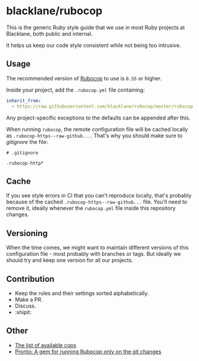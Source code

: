 # blacklane/rubocop

This is the generic Ruby style guide that we use in most Ruby projects at Blacklane, both public and internal.

It helps us keep our code style consistent while not being too intrusive.

## Usage

The recommended version of [Rubocop](https://github.com/bbatsov/rubocop) to use is `0.55` or higher.

Inside your project, add the `.rubocop.yml` file containing:

```yml
inherit_from:
  - https://raw.githubusercontent.com/blacklane/rubocop/master/rubocop.yml
```

Any project-specific exceptions to the defaults can be appended after this.

When running `rubocop`, the remote configuration file will be cached locally as `.rubocop-https--raw-github...`. That's why you should make sure to *gitignore* the file:

```
# .gitignore

.rubocop-http*
```

## Cache

If you see style errors in CI that you can't reproduce locally, that's probably because of the cached `.rubocop-https--raw-github...` file. You'll need to remove it, ideally whenever the `rubocop.yml` file inside this repository changes.

## Versioning

When the time comes, we might want to maintain different versions of this configuration file - most probably with branches or tags. But ideally we should try and keep one version for all our projects.

## Contribution

- Keep the rules and their settings sorted alphabetically.
- Make a PR.
- Discuss.
- :shipit:

## Other

- [The list of available cops](https://github.com/bbatsov/rubocop/blob/master/manual/cops.md)
- [Pronto: A gem for running Rubocop only on the git changes](https://github.com/prontolabs/pronto)
